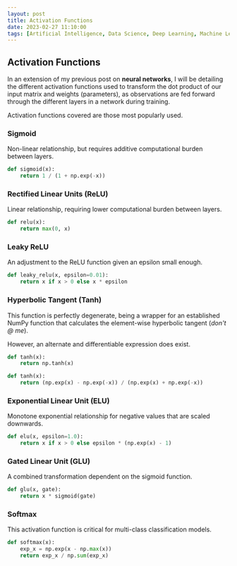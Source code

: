 ```yaml
---
layout: post
title: Activation Functions
date: 2023-02-27 11:10:00
tags: [Artificial Intelligence, Data Science, Deep Learning, Machine Learning, Mathematics, Neural Networks, Python, Statistics]
---
```

## Activation Functions

In an extension of my previous post on **neural networks**, I will be detailing the different activation functions used to transform the dot product of our input matrix and weights (parameters), as observations are fed forward through the different layers in a network during training.

Activation functions covered are those most popularly used.

### Sigmoid

Non-linear relationship, but requires additive computational burden between layers.

```python
def sigmoid(x):
    return 1 / (1 + np.exp(-x))
```

### Rectified Linear Units (ReLU)

Linear relationship, requiring lower computational burden between layers.

```python
def relu(x):
    return max(0, x)
```

### Leaky ReLU

An adjustment to the ReLU function given an epsilon small enough.

```python
def leaky_relu(x, epsilon=0.01):
    return x if x > 0 else x * epsilon
```

### Hyperbolic Tangent (Tanh)

This function is perfectly degenerate, being a wrapper for an established NumPy function that calculates the element-wise hyperbolic tangent (*don't @ me*).

However, an alternate and differentiable expression does exist.

```python
def tanh(x):
    return np.tanh(x)

def tanh(x):
    return (np.exp(x) - np.exp(-x)) / (np.exp(x) + np.exp(-x))
```

### Exponential Linear Unit (ELU)

Monotone exponential relationship for negative values that are scaled downwards.

```python
def elu(x, epsilon=1.0):
    return x if x > 0 else epsilon * (np.exp(x) - 1)
```

### Gated Linear Unit (GLU)

A combined transformation dependent on the sigmoid function.

```python
def glu(x, gate):
    return x * sigmoid(gate)
```

### Softmax

This activation function is critical for multi-class classification models.

```python
def softmax(x):
    exp_x = np.exp(x - np.max(x))
    return exp_x / np.sum(exp_x)
```
